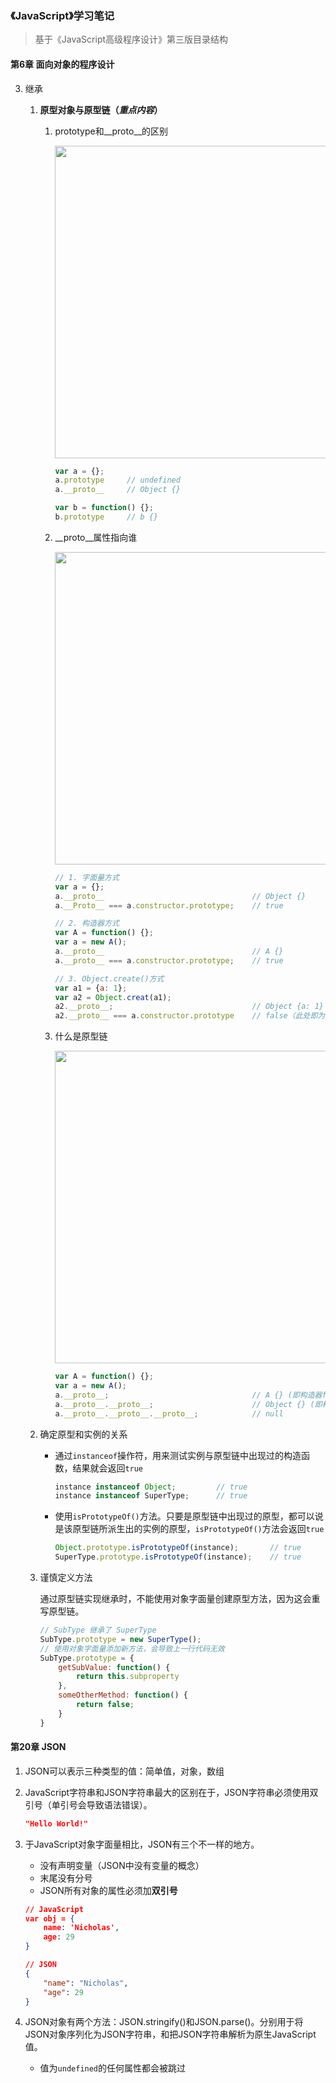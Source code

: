 ### 《JavaScript》学习笔记
> 基于《JavaScript高级程序设计》第三版目录结构

#### 第6章 面向对象的程序设计
3. 继承
    1. **原型对象与原型链（_重点内容_）**
        1. prototype和__proto__的区别

            <img src="https://note.youdao.com/yws/public/resource/0c7e34c500438947463771cc1073655a/xmlnote/WEBRESOURCE247de9dd6ed3d119b222d9620aac2337/899" width="500" />

            ```js
            var a = {};
            a.prototype     // undefined
            a.__proto__     // Object {}

            var b = function() {};
            b.prototype     // b {}
            ```
        2. __proto__属性指向谁

            <img src="https://note.youdao.com/yws/public/resource/0c7e34c500438947463771cc1073655a/xmlnote/WEBRESOURCEf94f0664c6cc8dec86029683129a504c/901" width="500" />

            ```js
            // 1. 字面量方式
            var a = {};
            a.__proto__                                 // Object {}
            a.__Proto__ === a.constructor.prototype;    // true

            // 2. 构造器方式
            var A = function() {};
            var a = new A();
            a.__proto__                                 // A {}
            a.__proto__ === a.constructor.prototype;    // true

            // 3. Object.create()方式
            var a1 = {a: 1};
            var a2 = Object.creat(a1);
            a2.__proto__;                               // Object {a: 1}
            a2.__proto__ === a.constructor.prototype    // false（此处即为图1中的例外情况）
            ```
        3. 什么是原型链

            <img src="https://note.youdao.com/yws/public/resource/0c7e34c500438947463771cc1073655a/xmlnote/WEBRESOURCEb5e2c35f3974cb59743a6b86f2e23410/897" width="500" />

            ```js
            var A = function() {};
            var a = new A();
            a.__proto__;                                // A {} (即构造器function A 的原型对象)
            a.__proto__.__proto__;                      // Object {} (即构造器function Object 的原型对象)
            a.__proto__.__proto__.__proto__;            // null
            ```

    2. 确定原型和实例的关系
        * 通过`instanceof`操作符，用来测试实例与原型链中出现过的构造函数，结果就会返回`true`
            ```js
            instance instanceof Object;         // true
            instance instanceof SuperType;      // true
            ```
        * 使用`isPrototypeOf()`方法。只要是原型链中出现过的原型，都可以说是该原型链所派生出的实例的原型，`isPrototypeOf()`方法会返回`true`
            ```js
            Object.prototype.isPrototypeOf(instance);       // true
            SuperType.prototype.isPrototypeOf(instance);    // true
            ```
    3. 谨慎定义方法

        通过原型链实现继承时，不能使用对象字面量创建原型方法，因为这会重写原型链。
        ```js
        // SubType 继承了 SuperType
        SubType.prototype = new SuperType();
        // 使用对象字面量添加新方法，会导致上一行代码无效
        SubType.prototype = {
            getSubValue: function() {
                return this.subproperty
            },
            someOtherMethod: function() {
                return false;
            }
        }
        ```
        

#### 第20章 JSON
1. JSON可以表示三种类型的值：简单值，对象，数组

2. JavaScript字符串和JSON字符串最大的区别在于，JSON字符串必须使用双引号（单引号会导致语法错误）。
    ```json
    "Hello World!"
    ```

3. 于JavaScript对象字面量相比，JSON有三个不一样的地方。
    * 没有声明变量（JSON中没有变量的概念）
    * 末尾没有分号
    * JSON所有对象的属性必须加**双引号**
    ```json
    // JavaScript
    var obj = {
        name: 'Nicholas',
        age: 29
    }

    // JSON
    {
        "name": "Nicholas",
        "age": 29
    }
    ```

4. JSON对象有两个方法：JSON.stringify()和JSON.parse()。分别用于将JSON对象序列化为JSON字符串，和把JSON字符串解析为原生JavaScript值。
    * 值为`undefined`的任何属性都会被跳过
